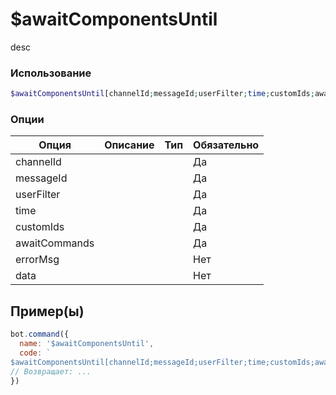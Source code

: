 # $awaitComponentsUntil
desc
### Использование
```php
$awaitComponentsUntil[channelId;messageId;userFilter;time;customIds;awaitCommands;errorMsg?;data?]
```

### Опции

| Опция | Описание | Тип | Обязательно |
|--------|-------------|------|----------|
| channelId |  |  | Да | 
| messageId |  |  | Да | 
| userFilter |  |  | Да |
| time |  |  | Да |
| customIds |  |  | Да |
| awaitCommands |  |  | Да |
| errorMsg |  |  | Нет |
| data |  |  | Нет |
## Пример(ы)

```javascript
bot.command({
  name: '$awaitComponentsUntil',
  code: `
$awaitComponentsUntil[channelId;messageId;userFilter;time;customIds;awaitCommands;errorMsg?;data?]`
// Возвращает: ...
})
```